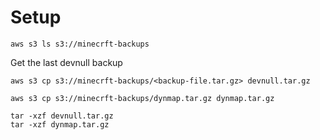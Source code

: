 # Setup

```
aws s3 ls s3://minecrft-backups
```

Get the last devnull backup

```
aws s3 cp s3://minecrft-backups/<backup-file.tar.gz> devnull.tar.gz
```

```
aws s3 cp s3://minecrft-backups/dynmap.tar.gz dynmap.tar.gz 
```

```
tar -xzf devnull.tar.gz 
tar -xzf dynmap.tar.gz 
```